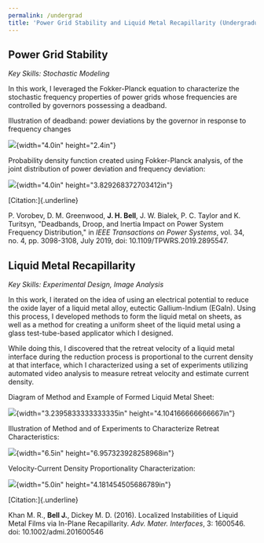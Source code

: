 ```yaml
---
permalink: /undergrad
title: 'Power Grid Stability and Liquid Metal Recapillarity (Undergraduate Research)'
---
```


## Power Grid Stability

*Key Skills: Stochastic Modeling*

In this work, I leveraged the Fokker-Planck equation to characterize the
stochastic frequency properties of power grids whose frequencies are
controlled by governors possessing a deadband.

Illustration of deadband: power deviations by the governor in response
to frequency changes

![](./media/Undergrad/image1.png){width="4.0in" height="2.4in"}

Probability density function created using Fokker-Planck analysis, of
the joint distribution of power deviation and frequency deviation:

![](./media/Undergrad/image2.png){width="4.0in"
height="3.829268372703412in"}

[Citation:]{.underline}

P. Vorobev, D. M. Greenwood, **J. H. Bell**, J. W. Bialek, P. C. Taylor
and K. Turitsyn, \"Deadbands, Droop, and Inertia Impact on Power System
Frequency Distribution,\" in *IEEE Transactions on Power Systems*, vol.
34, no. 4, pp. 3098-3108, July 2019, doi: 10.1109/TPWRS.2019.2895547.

## Liquid Metal Recapillarity

*Key Skills: Experimental Design, Image Analysis*

In this work, I iterated on the idea of using an electrical potential to
reduce the oxide layer of a liquid metal alloy, eutectic Gallium-Indium
(EGaIn). Using this process, I developed methods to form the liquid
metal on sheets, as well as a method for creating a uniform sheet of the
liquid metal using a glass test-tube-based applicator which I designed.

While doing this, I discovered that the retreat velocity of a liquid
metal interface during the reduction process is proportional to the
current density at that interface, which I characterized using a set of
experiments utilizing automated video analysis to measure retreat
velocity and estimate current density.

Diagram of Method and Example of Formed Liquid Metal Sheet:

![](./media/Undergrad/image3.png){width="3.2395833333333335in"
height="4.104166666666667in"}

Illustration of Method and of Experiments to Characterize Retreat
Characteristics:

![](./media/Undergrad/image4.png){width="6.5in"
height="6.957323928258968in"}

Velocity-Current Density Proportionality Characterization:

![](./media/Undergrad/image5.png){width="5.0in"
height="4.181454505686789in"}

[Citation:]{.underline}

Khan M. R., **Bell J.**, Dickey M. D. (2016). Localized Instabilities of
Liquid Metal Films via In-Plane Recapillarity. *Adv. Mater.
Interfaces*, 3: 1600546. doi: 10.1002/admi.201600546
